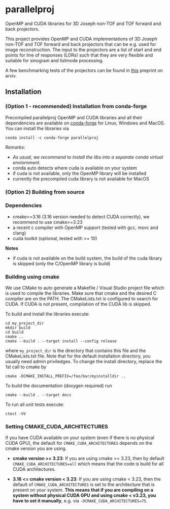 # parallelproj

OpenMP and CUDA libraries for 3D Joseph non-TOF and TOF forward and back projectors.

This project provides OpenMP and CUDA implementations of 3D Joseph non-TOF and TOF forward and back projectors that can be e.g. used for image reconstruction. The input to the projectors are a list of start and end points for line of responses (LORs) such that they are very flexible and suitable for sinogram and listmode processing.

A few benchmarking tests of the projectors can be found in [this](https://arxiv.org/abs/2212.12519) preprint on arxiv.

## Installation

### (Option 1 - recommended) Installation from conda-forge

Precompiled parallelproj OpenMP and CUDA libraries and all their dependencies are available on [conda-forge](https://github.com/conda-forge/parallelproj-feedstock)
for Linux, Windows and MacOS. You can install the libraries via

```
conda install -c conda-forge parallelproj
```

_Remarks_:

- _As usual, we recommend to install the libs into a separate conda virtual enviornment._
- conda auto detects where cuda is available on your system
- if cuda is not available, only the OpenMP library will be installed
- currently the precompiled cuda library is not available for MacOS

### (Option 2) Building from source

### Dependencies

- cmake>=3.16 (3.16 version needed to detect CUDA correctly), we recommend to use cmake>=3.23
- a recent c compiler with OpenMP support (tested with gcc, msvc and clang)
- cuda toolkit (optional, tested with >= 10)

**Notes**

- if cuda is not available on the build system, the build of the cuda library is skipped (only the C/OpenMP library is build)

### Building using cmake

We use CMake to auto generate a Makefile / Visual Studio project file which is used to compile the libraries. Make sure that cmake and the desired C compiler are on the PATH. The CMakeLists.txt is configured to search for CUDA. If CUDA is not present, compilation of the CUDA lib is skipped.

To build and install the libraries execute:

```
cd my_project_dir
mkdir build
cd build
cmake ..
cmake --build . --target install --config release
```

where `my_project_dir` is the directory that contains this file and the CMakeLists.txt file.
Note that for the default installation directory, you usually need admin priviledges.
To change the install directory, replace the 1st call to cmake by

```
cmake -DCMAKE_INSTALL_PREFIX=/foo/bar/myinstalldir ..
```

To build the documentation (doxygen required) run

```
cmake --build . --target docs
```

To run all unit tests execute:

```
ctest -VV
```

### Setting CMAKE_CUDA_ARCHITECTURES

If you have CUDA available on your system (even if there is no physical CUDA GPU),
the default for `CMAKE_CUDA_ARCHITECTURES` depends on the cmake version you are using.

- **cmake version >= 3.23**: If you are using cmake >= 3.23, then by default `CMAKE_CUDA_ARCHITECTURES=all` which means that the code is build
  for all CUDA architectures.

- **3.16 <= cmake version < 3.23**: If you are using cmake < 3.23, then the default of `CMAKE_CUDA_ARCHITECTURES` is set to the architecture that is present on your system. **This means that if you are compiling on a system without physical CUDA GPU and using cmake < v3.23, you have to set it manually**, e.g. via `-DCMAKE_CUDA_ARCHITECTURES=75`.
